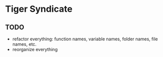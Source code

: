 # Tiger Syndicate

## TODO
* refactor everything: function names, variable names, folder names, file names, etc.
* reorganize everything
